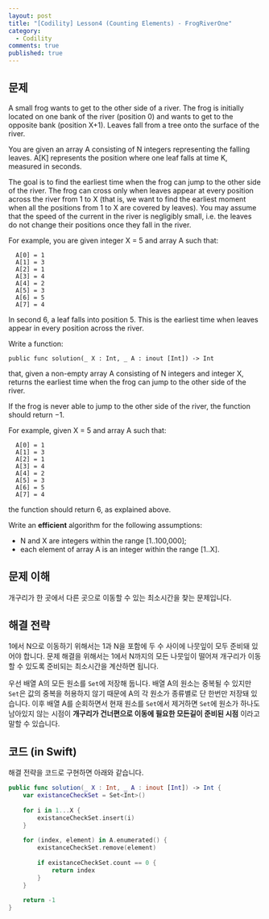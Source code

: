 ```yaml
---
layout: post
title: "[Codility] Lesson4 (Counting Elements) - FrogRiverOne"
category: 
  - Codility
comments: true
published: true
---
```


## 문제
A small frog wants to get to the other side of a river. The frog is initially located on one bank of the river (position 0) and wants to get to the opposite bank (position X+1). Leaves fall from a tree onto the surface of the river.

You are given an array A consisting of N integers representing the falling leaves. A[K] represents the position where one leaf falls at time K, measured in seconds.

The goal is to find the earliest time when the frog can jump to the other side of the river. The frog can cross only when leaves appear at every position across the river from 1 to X (that is, we want to find the earliest moment when all the positions from 1 to X are covered by leaves). You may assume that the speed of the current in the river is negligibly small, i.e. the leaves do not change their positions once they fall in the river.

For example, you are given integer X = 5 and array A such that:

```
  A[0] = 1
  A[1] = 3
  A[2] = 1
  A[3] = 4
  A[4] = 2
  A[5] = 3
  A[6] = 5
  A[7] = 4
```

In second 6, a leaf falls into position 5. This is the earliest time when leaves appear in every position across the river.

Write a function:

`
public func solution(_ X : Int, _ A : inout [Int]) -> Int
`

that, given a non-empty array A consisting of N integers and integer X, returns the earliest time when the frog can jump to the other side of the river.

If the frog is never able to jump to the other side of the river, the function should return −1.

For example, given X = 5 and array A such that:

```
  A[0] = 1
  A[1] = 3
  A[2] = 1
  A[3] = 4
  A[4] = 2
  A[5] = 3
  A[6] = 5
  A[7] = 4
```
  
the function should return 6, as explained above.

Write an **efficient** algorithm for the following assumptions:

- N and X are integers within the range [1..100,000];
- each element of array A is an integer within the range [1..X].

## 문제 이해
개구리가 한 곳에서 다른 곳으로 이동할 수 있는 최소시간을 찾는 문제입니다.

## 해결 전략
1에서 N으로 이동하기 위해서는 1과 N을 포함에 두 수 사이에 나뭇잎이 모두 준비돼 있어야 합니다. 문제 해결을 위해서는 1에서 N까지의 모든 나뭇잎이 떨어져 개구리가 이동할 수 있도록 준비되는 최소시간을 계산하면 됩니다.

우선 배열 A의 모든 원소를 `Set`에 저장해 둡니다. 배열 A의 원소는 중복될 수 있지만 `Set`은 값의 중복을 허용하지 않기 때문에 A의 각 원소가 종류별로 단 한번만 저장돼 있습니다. 이후 배열 A를 순회하면서 현재 원소를 `Set`에서 제거하면 `Set`에 원소가 하나도 남아있지 않는 시점이 **개구리가 건너편으로 이동에 필요한 모든길이 준비된 시점** 이라고 말할 수 있습니다.

## 코드 (in Swift)
해결 전략을 코드로 구현하면 아래와 같습니다.

```swift
public func solution(_ X : Int, _ A : inout [Int]) -> Int {
    var existanceCheckSet = Set<Int>()
 
    for i in 1...X {
        existanceCheckSet.insert(i)
    }
 
    for (index, element) in A.enumerated() {
        existanceCheckSet.remove(element)
 
        if existanceCheckSet.count == 0 {
            return index
        }
    }
 
    return -1
}
```